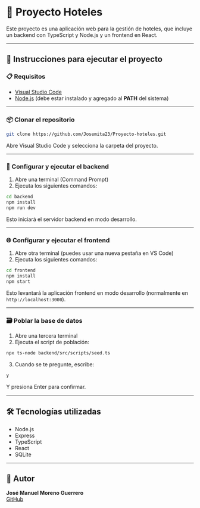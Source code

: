 # 🏨 Proyecto Hoteles

Este proyecto es una aplicación web para la gestión de hoteles, que incluye un backend con TypeScript y Node.js y un frontend en React.

---

## 🚀 Instrucciones para ejecutar el proyecto

### 📋 Requisitos

- [Visual Studio Code](https://code.visualstudio.com/)
- [Node.js](https://nodejs.org/) (debe estar instalado y agregado al **PATH** del sistema)

---

### 📦 Clonar el repositorio

```bash
git clone https://github.com/Josemita23/Proyecto-hoteles.git
```

Abre Visual Studio Code y selecciona la carpeta del proyecto.

---

### 🔧 Configurar y ejecutar el backend

1. Abre una terminal (Command Prompt)
2. Ejecuta los siguientes comandos:

```bash
cd backend
npm install
npm run dev
```

Esto iniciará el servidor backend en modo desarrollo.

---

### 🌐 Configurar y ejecutar el frontend

1. Abre otra terminal (puedes usar una nueva pestaña en VS Code)
2. Ejecuta los siguientes comandos:

```bash
cd frontend
npm install
npm start
```

Esto levantará la aplicación frontend en modo desarrollo (normalmente en `http://localhost:3000`).

---

### 🗃️ Poblar la base de datos

1. Abre una tercera terminal
2. Ejecuta el script de población:

```bash
npx ts-node backend/src/scripts/seed.ts
```

3. Cuando se te pregunte, escribe:

```bash
y
```

Y presiona Enter para confirmar.

---

## 🛠️ Tecnologías utilizadas

- Node.js
- Express
- TypeScript
- React
- SQLite

---

## 👤 Autor

**José Manuel Moreno Guerrero**  
[GitHub](https://github.com/Josemita23)

